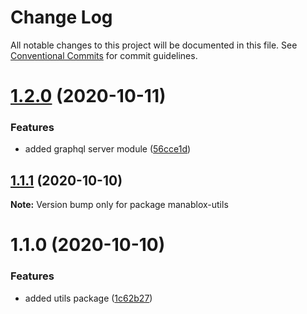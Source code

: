# Change Log

All notable changes to this project will be documented in this file.
See [Conventional Commits](https://conventionalcommits.org) for commit guidelines.

# [1.2.0](https://github.com/daspete/mana/compare/manablox-utils@1.1.1...manablox-utils@1.2.0) (2020-10-11)


### Features

* added graphql server module ([56cce1d](https://github.com/daspete/mana/commit/56cce1d69f57f50fd4f248258c03d0db2bb5cfb9))





## [1.1.1](https://github.com/daspete/mana/compare/manablox-utils@1.1.0...manablox-utils@1.1.1) (2020-10-10)

**Note:** Version bump only for package manablox-utils





# 1.1.0 (2020-10-10)


### Features

* added utils package ([1c62b27](https://github.com/daspete/mana/commit/1c62b2737d2c8757ae415a0c247ae3ce852a9d42))

